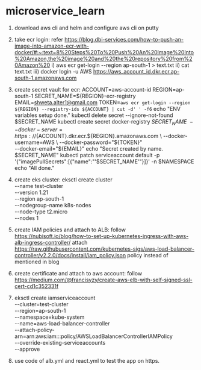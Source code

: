 # microservice_learn

1) download aws cli and helm and configure aws cli on putty

2) take ecr login: refer https://blog.dbi-services.com/how-to-push-an-image-into-amazon-ecr-with-docker/#:~:text=8%20Steps%20To%20Push%20An%20Image%20Into%20Amazon,the%20image%20and%20the%20repository%20from%20Amazon%20
      i) aws ecr get-login --region ap-south-1 > text.txt
      ii) cat text.txt
      iii) docker login -u AWS https://aws_account_id.dkr.ecr.ap-south-1.amazonaws.com

3) create secret vault for ecr:
   ACCOUNT=aws-account-id
   REGION=ap-south-1
   SECRET_NAME=${REGION}-ecr-registry
   EMAIL=shweta.alter1@gmail.com
   TOKEN=`aws ecr get-login --region ${REGION} --registry-ids ${ACCOUNT} | cut -d' ' -f6`
   echo "ENV variables setup done."
   kubectl delete secret --ignore-not-found $SECRET_NAME 
   kubectl create secret docker-registry $SECRET_NAME \
   --docker-server=https://${ACCOUNT}.dkr.ecr.${REGION}.amazonaws.com \
   --docker-username=AWS \
   --docker-password="${TOKEN}" \
   --docker-email="${EMAIL}"
   echo "Secret created by name. $SECRET_NAME"
   kubectl patch serviceaccount default -p '{"imagePullSecrets":[{"name":"'$SECRET_NAME'"}]}' -n $NAMESPACE
   echo "All done."

4) create eks cluster: 
   eksctl create cluster \
--name test-cluster \
--version 1.21 \
--region ap-south-1 \
--nodegroup-name k8s-nodes \
--node-type t2.micro \
--nodes 1
  
5) create IAM policies and attach to ALB: follow https://nubisoft.io/blog/how-to-set-up-kubernetes-ingress-with-aws-alb-ingress-controller/
   attach https://raw.githubusercontent.com/kubernetes-sigs/aws-load-balancer-controller/v2.2.0/docs/install/iam_policy.json policy instead of mentioned in blog

6) create certificate and attach to aws account: follow
   https://medium.com/@francisyzy/create-aws-elb-with-self-signed-ssl-cert-cd1c352331f

7) eksctl create iamserviceaccount \
--cluster=test-cluster \
--region=ap-south-1 \
--namespace=kube-system \
--name=aws-load-balancer-controller \
--attach-policy-arn=arn:aws:iam::<aws-account-id>:policy/AWSLoadBalancerControllerIAMPolicy \
--override-existing-serviceaccounts \
--approve	
  
8) use code of alb.yml and react.yml to test the app on https.  
